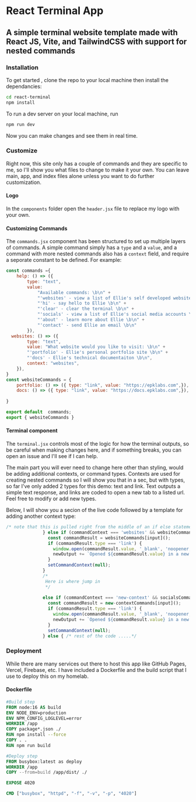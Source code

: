 # React Terminal App

## A simple terminal website template made with React JS, Vite, and TailwindCSS with support for nested commands

### Installation

To get started , clone the repo to your local machine then install the dependancies: 
```bash
cd react-terminal
npm install
```
To run a dev server on your local machine, run 
```bash
npm run dev
```
Now you can make changes and see them in real time. 

### Customize 
Right now, this site only has a couple of commands and they are specific to me, so I'll show you what files to change to make it your own. You can leave main, app, and index files alone unless you want to do further customization. 

#### Logo
In the `components` folder open the `header.jsx` file to replace my logo with your own. 

#### Customizing Commands
The `commands.jsx` component has been structured to set up multiple layers of commands. A simple command simply has a `type` and a `value`, and a command with more nested commands also has a `context` field, and require a seporate constant to be defined. For example:
```javascript
const commands ={
	help: () => ({
		type: "text", 
		value: 
			"Available commands: \b\n" + 
			"'websites' - view a list of Ellie's self developed websites \b\n" +
			"'hi' - say hello to Ellie \b\n" +
			"'clear' - clear the terminal \b\n" +
			"'socials' - view a list of Ellie's social media accounts \b\n" + 
			"'about' - learn more about Ellie \b\n" +
			"'contact' - send Ellie an email \b\n"
		}),
  websites: () => ({
		type: "text",
		value: "What website would you like to visit: \b\n" +
		"'portfolio' - Ellie's personal portfolio site \b\n" +
		"'docs' - Ellie's technical documentaiton \b\n",
		context: "websites",
	}),
}
const websiteCommands = {
	portfolio: () => ({ type: "link", value: "https://epklabs.com",}),
	docs: () => ({ type: "link", value: "https://docs.epklabs.com",}),
	
}

export default  commands;
export { websiteCommands }
```

#### Terminal component 
The `terminal.jsx` controls most of the logic for how the terminal outputs, so be careful when making changes here, and if something breaks, you can open an issue and I'll see if I can help. 

The main part you will ever need to change here other than styling, would be adding additional contexts, or command types. Contexts are used for creating nested commands so I will show you that in a sec, but with types, so far I've only added 2 types for this demo: text and link. Text outputs a simple text response, and links are coded to open a new tab to a listed url. Feel free to modify or add new types.

Below, I will show you a secion of the live code followed by a template for adding another context type: 
```javascript
/* note that this is pulled right from the middle of an if else statement, view the full terminal.jsx file to view it in context*/
              } else if (commandContext === 'websites' && websiteCommands.hasOwnProperty(input)) {
                const commandResult = websiteCommands[input]();
                if (commandResult.type === 'link') {
                  window.open(commandResult.value, '_blank', 'noopener,noreferrer');
                  newOutput += `Opened ${commandResult.value} in a new tab`;
                }
                setCommandContext(null);
              } 
              /*
               Here is where jump in 
               */
              
              else if (commandContext === 'new-context' && socialsCommands.hasOwnProperty(input)) {
                const commandResult = new-contextCommands[input]();
                if (commandResult.type === 'link') {
                  window.open(commandResult.value, '_blank', 'noopener,noreferrer');
                  newOutput += `Opened ${commandResult.value} in a new tab`;
                }
                setCommandContext(null);
              } else { /* rest of the code .....*/
```


### Deployment

While there are many services out there to host this app like GitHub Pages, Vercel, Firebase, etc. I have included a Dockerfile and the build script that I use to deploy this on my homelab. 

#### Dockerfile
```dockerfile
#Build step
FROM node:16 AS build
ENV NODE_ENV=production
ENV NPM_CONFIG_LOGLEVEL=error
WORKDIR /app
COPY package*.json ./
RUN npm install --force
COPY . . 
RUN npm run build 

#Deploy step
FROM busybox:latest as deploy
WORKDIR /app
COPY --from=build /app/dist/ ./

EXPOSE 4020

CMD ["busybox", "httpd", "-f", "-v", "-p", "4020"]
```
